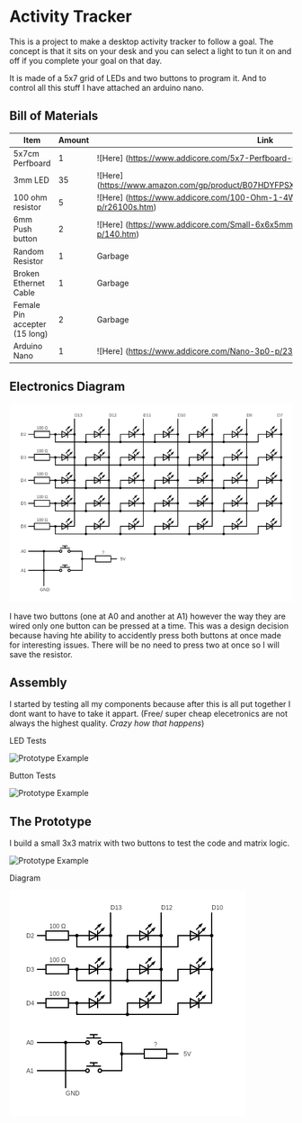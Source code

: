 # Activity Tracker

This is a project to make a desktop activity tracker to follow a goal. 
The concept is that it sits on your desk and you can select a light to tun it on and off if you complete your goal on that day.

It is made of a 5x7 grid of LEDs and two buttons to program it. And to control all this stuff I have attached an arduino nano.

## Bill of Materials

| Item | Amount | Link |
| ---- | ---- | ---- |
| 5x7cm Perfboard | 1 | ![Here] (https://www.addicore.com/5x7-Perfboard-p/ad253.htm) |
| 3mm LED | 35 | ![Here] (https://www.amazon.com/gp/product/B07HDYFPSX/ref=ppx_yo_dt_b_asin_title_o00_s00) |
| 100 ohm resistor | 5 | ![Here] (https://www.addicore.com/100-Ohm-1-4W-Metal-Film-Precision-Resistor-p/r26100s.htm) |
| 6mm Push button | 2 | ![Here] (https://www.addicore.com/Small-6x6x5mm-Tact-Mini-Push-Button-Switch-p/140.htm) |
| Random Resistor | 1 | Garbage |
| Broken Ethernet Cable | 1 | Garbage |
| Female Pin accepter (15 long) | 2 | Garbage |
| Arduino Nano | 1 | ![Here] (https://www.addicore.com/Nano-3p0-p/239.htm) |

## Electronics Diagram

![Prototype Diagram](/images/MatrixDiagram.png)

I have two buttons (one at A0 and another at A1) however the way they are wired only one button can be pressed at a time. 
This was a design decision because having hte ability to accidently press both buttons at once made for interesting issues. 
There will be no need to press two at once so I will save the resistor. 

## Assembly

I started by testing all my components because after this is all put together I dont want to have to take it appart. 
(Free/ super cheap elecetronics are not always the highest quality. *Crazy how that happens*)

LED Tests

![Prototype Example](/images/LEDtest.gif)

Button Tests

![Prototype Example](/images/ButtonTest.gif)

## The Prototype

I build a small 3x3 matrix with two buttons to test the code and matrix logic.

![Prototype Example](/images/Prototype.gif)

Diagram

![Prototype Diagram](/images/PrototypeDiagram.png)

